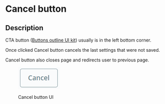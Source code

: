 # Cancel button

## Description

CTA button ([Buttons outline UI kit](https://build.prestashop.com/prestashop-ui-kit/?path=/story/buttons--outline)) usually is in the left bottom corner.&#x20;

Once clicked Cancel button cancels the last settings that were not saved.&#x20;

Cancel button also closes page and redirects user to previous page.

<figure><img src="../../../.gitbook/assets/image (1) (1).png" alt=""><figcaption><p>Cancel button UI</p></figcaption></figure>
